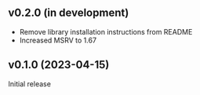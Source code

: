 v0.2.0 (in development)
-----------------------
- Remove library installation instructions from README
- Increased MSRV to 1.67

v0.1.0 (2023-04-15)
-------------------
Initial release
